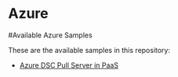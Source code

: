 Azure
=====

#Available Azure Samples

These are the available samples in this repository:
- [Azure DSC Pull Server in PaaS](https://github.com/pvandorp/Azure/tree/master/Azure.Dsc)


